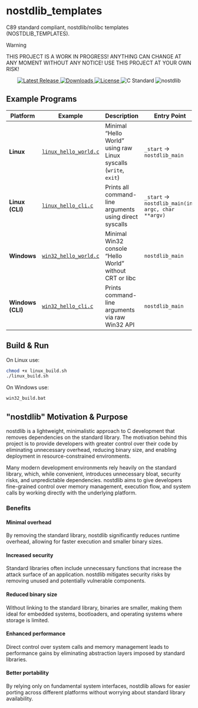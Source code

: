 # nostdlib_templates
C89 standard compliant, nostdlib/nolibc templates (NOSTDLIB_TEMPLATES).

> [!WARNING]
> THIS PROJECT IS A WORK IN PROGRESS! ANYTHING CAN CHANGE AT ANY MOMENT WITHOUT ANY NOTICE! USE THIS PROJECT AT YOUR OWN RISK!

<p align="center">
  <a href="https://github.com/nickscha/nostdlib_templates/releases">
    <img src="https://img.shields.io/github/v/release/nickscha/nostdlib_templates?style=flat-square&color=blue" alt="Latest Release">
  </a>
  <a href="https://github.com/nickscha/nostdlib_templates/releases">
    <img src="https://img.shields.io/github/downloads/nickscha/nostdlib_templates/total?style=flat-square&color=brightgreen" alt="Downloads">
  </a>
  <a href="https://opensource.org/licenses/MIT">
    <img src="https://img.shields.io/badge/License-MIT-yellow.svg?style=flat-square" alt="License">
  </a>
  <img src="https://img.shields.io/badge/Standard-C89-orange?style=flat-square" alt="C Standard">
  <img src="https://img.shields.io/badge/nolib-nostdlib-lightgrey?style=flat-square" alt="nostdlib">
</p>

## Example Programs

| Platform             | Example                                      | Description                                                      | Entry Point                                       | Notes                                                 |
| -------------------- | -------------------------------------------- | ---------------------------------------------------------------- | ------------------------------------------------- | ----------------------------------------------------- |
| **Linux**            | [`linux_hello_world.c`](linux_hello_world.c) | Minimal “Hello World” using raw Linux syscalls (`write`, `exit`) | `_start` → `nostdlib_main`                        | Works on `x86_64`, `i386`, `ARM`, `AArch64`, etc.     |
| **Linux (CLI)**      | [`linux_hello_cli.c`](linux_hello_cli.c)     | Prints all command-line arguments using direct syscalls          | `_start` → `nostdlib_main(int argc, char **argv)` | Demonstrates manual `argc`/`argv` parsing from stack. |
| **Windows**          | [`win32_hello_world.c`](win32_hello_world.c) | Minimal Win32 console “Hello World” without CRT or libc          | `nostdlib_main`                                   | Uses only `WriteConsoleA` + `ExitProcess`.            |
| **Windows (CLI)**    | [`win32_hello_cli.c`](win32_hello_cli.c)     | Prints command-line arguments via raw Win32 API                  | `nostdlib_main`                                   | Uses `GetCommandLineA` and manual parsing.            |

## Build & Run

On Linux use:

```bash
chmod +x linux_build.sh
./linux_build.sh
```

On Windows use:

```bat
win32_build.bat
```

## "nostdlib" Motivation & Purpose

nostdlib is a lightweight, minimalistic approach to C development that removes dependencies on the standard library. The motivation behind this project is to provide developers with greater control over their code by eliminating unnecessary overhead, reducing binary size, and enabling deployment in resource-constrained environments.

Many modern development environments rely heavily on the standard library, which, while convenient, introduces unnecessary bloat, security risks, and unpredictable dependencies. nostdlib aims to give developers fine-grained control over memory management, execution flow, and system calls by working directly with the underlying platform.

### Benefits

#### Minimal overhead
By removing the standard library, nostdlib significantly reduces runtime overhead, allowing for faster execution and smaller binary sizes.

#### Increased security
Standard libraries often include unnecessary functions that increase the attack surface of an application. nostdlib mitigates security risks by removing unused and potentially vulnerable components.

#### Reduced binary size
Without linking to the standard library, binaries are smaller, making them ideal for embedded systems, bootloaders, and operating systems where storage is limited.

#### Enhanced performance
Direct control over system calls and memory management leads to performance gains by eliminating abstraction layers imposed by standard libraries.

#### Better portability
By relying only on fundamental system interfaces, nostdlib allows for easier porting across different platforms without worrying about standard library availability.
